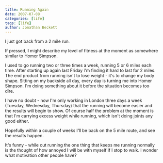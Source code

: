 ```yaml
---
title: Running Again
date: 2007-07-08
categories: [life]
tags: [life]
author: Jonathan Beckett
---
```


I just got back from a 2 mile run.

If pressed, I might describe my level of fitness at the moment as somewhere similar to Homer Simpson.

I used to go running two or three times a week, running 5 or 6 miles each time. After starting up again last Friday I'm finding it hard to last for 2 miles. The end product from running isn't to lose weight - it's to change my body shape. Sitting on my backside all day, every day is turning me into Homer Simpson. I'm doing something about it before the situation becomes too dire.

I have no doubt - now I'm only working in London three days a week (Tuesday, Wednesday, Thursday) that the running will become easier and the results will begin to show. Of course half the problem at the moment is that I'm carrying excess weight while running, which isn't doing joints any good either.

Hopefully within a couple of weeks I'll be back on the 5 mile route, and see the results happen.

It's funny - while out running the one thing that keeps me running normally is the thought of how annoyed I will be with myself if I stop to walk. I wonder what motivation other people have?
